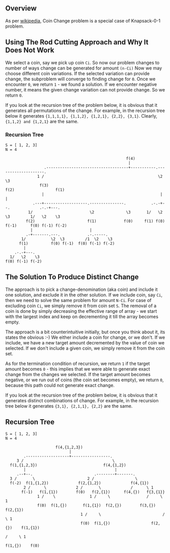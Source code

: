 ## Overview 
As per [wikipedia](https://en.wikipedia.org/wiki/Change-making_problem), Coin Change problem is a special case of 
Knapsack-0-1 problem. 


## Using The Rod Cutting Approach and Why It Does Not Work
We select a coin, say we pick up coin `Ci`.
So now our problem changes to number of ways change can be generated for amount `(n-Ci)`
Now we may choose different coin variations. If the selected variation can provide change, the subproblem
will converge to finding change for `0`. Once we encounter `0`, we return `1` - we found a solution. If we
encounter negative number, it means the given change variation can not provide change. So we return `0`.

If you look at the recursion tree of the problem below, it is obvious that it generates all permutations of the
change. For example, in the recursion tree below it generates `{1,1,1,1}, {1,1,2}, {1,2,1}, {2,2}, {3,1}`. Clearly, 
`{1,1,2} and {1,2,1}` are the same. 

### Recursion Tree

    S = [ 1, 2, 3]
    N = 4

                                                         f(4)
                                                          |
                     .------------------------------------+-----------.--------------------.
                  1 /                                                  \2                   \3
                   f(3)                                                f(2)                  f(1)
                    |                                                   |                    |
                .---+-------------------.---------------.           .-.-+--.             .-.-+---.
              1/                         \2              \3       1/   \2   \3         1/   \2    \3
             f(2)                       f(1)            f(0)     f(1) f(0) f(-1)      f(0) f(-1) f(-2)
               |                         |
             .-+-------.---.            .-.-----.
           1/           \2  \3         /1  \2    \3
          f(1)          f(0) f(-1)  f(0) f(-1) f(-2)
            |
        .-.-+---.
      1/   \2    \3
    f(0) f(-1) f(-2)


## The Solution To Produce Distinct Change
The approach is to pick a change-denomination (aka coin) and include it one solution, and 
exclude it in the other solution. If we include coin, say `Ci`, then we need to solve
the same problem for amount `N-Ci`. For case of excluding coin `Ci`, we simply remove it 
from coin set `S`. The removal of a coin is done by simply decreasing the effective range 
of array - we start with the largest index and keep on decrementing it till the array 
becomes empty. 

The approach is a bit counterintuitive initially, but once you think about it, its states
the obvious :-) We either include a coin for change, or we don't. If we include, we have a
new target amount decremented by the value of coin we selected. If we don't include 
a given coin, we simply remove it from the coin set. 

As for the termination condition of recursion, we return `1` if the target amount becomes
`0` - this implies that we were able to generate exact change from the changes we selected.
If the target amount becomes negative, or we run out of coins (the coin set becomes empty),
we return `0`, because this path could not generate exact change.  

If you look at the recursion tree of the problem below, it is obvious that it generates 
distinct combinations of change. For example, in the recursion tree below it generates 
`{3,1}, {2,1,1}, {2,2}` are the same.

## Recursion Tree 

    S = [ 1, 2, 3]
    N = 4

                          f(4,{1,2,3})
                                |
            .-------------------+-----------------.
         3 /                                       \
      f(1,{1,2,3})                             f(4,{1,2})
            |                                       |
         .--+--.                           .--------+-------.
      3 /       \                       2 /                  \
      f(-2)  f(1,{1,2})             f(2,{1,2})             f(4,{1})
            2 /      \             2 /       \             /      \ 1
           f(-1)   f(1,{1})        f(0)   f(2,{1})      f(4,{})   f{3,{1}}
                  1 /    \               1 /     \                /     \ 1
                  f(0)  f(1,{})       f(1,{1})  f(2,{})        f(3,{})  f(2,{1})
                                     1 /     \                           /     \ 1
                                     f(0)  f(1,{})                  f(2,{})    f(1,{1})
                                                                                /     \ 1
                                                                           f(1,{})    f(0)
